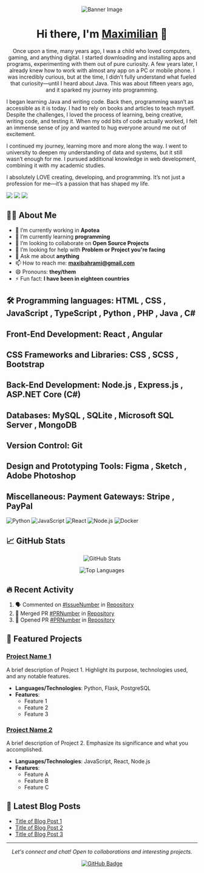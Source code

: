 <!-- Header with a professional banner image -->
<p align="center">
  <img src="[https://your-image-url.com/banner.png](https://www.itw.com.np/public/uploads/slider/93a8fc29997bb9cadfa45e06e9be0a13.1575203243.png)" alt="Banner Image" />
</p>

<!-- Greeting -->
<h1 align="center">Hi there, I'm <a href="https://your-website.com">Maximilian</a> 👋</h1>

<!-- Short description -->
<p align="center">Once upon a time, many years ago, I was a child who loved computers, gaming, and anything digital. I started downloading and installing apps and programs, experimenting with them out of pure curiosity. A few years later, I already knew how to work with almost any app on a PC or mobile phone. I was incredibly curious, but at the time, I didn’t fully understand what fueled that curiosity—until I heard about Java. This was about fifteen years ago, and it sparked my journey into programming.

I began learning Java and writing code. Back then, programming wasn’t as accessible as it is today. I had to rely on books and articles to teach myself. Despite the challenges, I loved the process of learning, being creative, writing code, and testing it. When my odd bits of code actually worked, I felt an immense sense of joy and wanted to hug everyone around me out of excitement.

I continued my journey, learning more and more along the way. I went to university to deepen my understanding of data and systems, but it still wasn’t enough for me. I pursued additional knowledge in web development, combining it with my academic studies.

I absolutely LOVE creating, developing, and programming. It’s not just a profession for me—it’s a passion that has shaped my life.


</p>

<!-- Social media links -->
<p align="center">

  <a href="mailto:maxibahrami@gmail.com"><img src="https://img.shields.io/badge/Email-D14836?style=flat&logo=gmail&logoColor=white"/></a>
  <a href="https://linkedin.com/in/max-bahrami-1086231b3"><img src="https://img.shields.io/badge/LinkedIn-%230077B5.svg?style=flat&logo=linkedin&logoColor=white"/></a>
  <a href="https://your-website.com"><img src="https://img.shields.io/badge/Website-FF7139?style=flat&logo=firefox-browser&logoColor=white"/></a>
  <!-- Add other social media or contact links as needed -->
</p>

<!-- About Me Section -->
## 👨‍💻 About Me

- 🔭 I’m currently working in **Apotea**
- 🌱 I’m currently learning **programming**
- 👯 I’m looking to collaborate on **Open Source Projects**
- 🤔 I’m looking for help with **Problem or Project you're facing**
- 💬 Ask me about **anything**
- 📫 How to reach me: **[maxibahrami@gmail.com](mailto:maxibahrami@gmail.com)**
- 😄 Pronouns: **they/them** 
- ⚡ Fun fact: **I have been in eighteen countries**

<!-- Technologies & Tools -->
## 🛠️ Programming languages:  HTML , CSS , JavaScript , TypeScript , Python , PHP , Java , C#
## Front-End Development:     React , Angular
## CSS Frameworks and Libraries: CSS , SCSS , Bootstrap
## Back-End Development:  Node.js , Express.js , ASP.NET Core (C#) 
## Databases: MySQL , SQLite , Microsoft SQL Server , MongoDB
## Version Control: Git
## Design and Prototyping Tools: Figma , Sketch ,  Adobe Photoshop
## Miscellaneous: Payment Gateways:  Stripe , PayPal 


![Python](https://img.shields.io/badge/Python-3776AB?style=flat&logo=python&logoColor=white)
![JavaScript](https://img.shields.io/badge/JavaScript-F7DF1E?style=flat&logo=javascript&logoColor=black)
![React](https://img.shields.io/badge/React-20232A?style=flat&logo=react&logoColor=61DAFB)
![Node.js](https://img.shields.io/badge/Node.js-339933?style=flat&logo=node-dot-js&logoColor=white)
![Docker](https://img.shields.io/badge/Docker-2496ED?style=flat&logo=docker&logoColor=white)
<!-- Add more badges for technologies you use -->

<!-- GitHub Stats -->
## 📈 GitHub Stats

<p align="center">
  <img src="https://github-readme-stats.vercel.app/api?username=yourusername&show_icons=true&theme=default&count_private=true" alt="GitHub Stats" />
</p>

<!-- Top Languages -->
<p align="center">
  <img src="https://github-readme-stats.vercel.app/api/top-langs/?username=yourusername&layout=compact&hide=css,html&theme=default" alt="Top Languages" />
</p>

<!-- Recent Activity -->
## 🔥 Recent Activity

<!--START_SECTION:activity-->
1. 🗣 Commented on [#IssueNumber](https://github.com/Repository/IssueNumber) in [Repository](https://github.com/Repository)
2. 🎉 Merged PR [#PRNumber](https://github.com/Repository/PRNumber) in [Repository](https://github.com/Repository)
3. 💪 Opened PR [#PRNumber](https://github.com/Repository/PRNumber) in [Repository](https://github.com/Repository)
<!--END_SECTION:activity-->

<!-- Featured Projects -->
## 🚀 Featured Projects

### [Project Name 1](https://github.com/yourusername/project1)
A brief description of Project 1. Highlight its purpose, technologies used, and any notable features.

- **Languages/Technologies**: Python, Flask, PostgreSQL
- **Features**:
  - Feature 1
  - Feature 2
  - Feature 3

### [Project Name 2](https://github.com/yourusername/project2)
A brief description of Project 2. Emphasize its significance and what you accomplished.

- **Languages/Technologies**: JavaScript, React, Node.js
- **Features**:
  - Feature A
  - Feature B
  - Feature C

<!-- Blog Posts (Optional) -->
## 📝 Latest Blog Posts

<!-- BLOG-POST-LIST:START -->
- [Title of Blog Post 1](https://yourblog.com/post1)
- [Title of Blog Post 2](https://yourblog.com/post2)
- [Title of Blog Post 3](https://yourblog.com/post3)
<!-- BLOG-POST-LIST:END -->

<!-- Footer -->
---

<p align="center">
  <i>Let's connect and chat! Open to collaborations and interesting projects.</i>
</p>

<p align="center">
  <a href="https://github.com/MaxiBahrami"><img src="https://img.shields.io/github/followers/yourusername?label=Followers&style=social" alt="GitHub Badge"></a>
</p>
